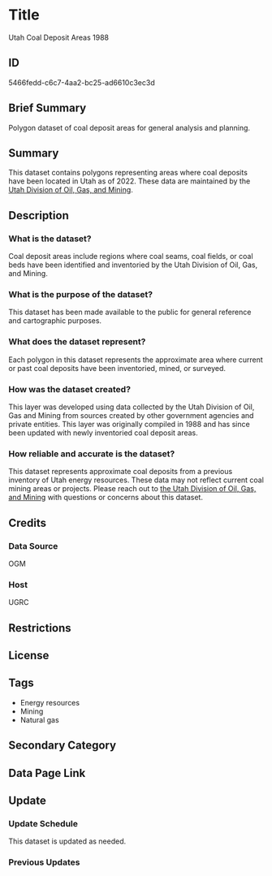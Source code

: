 # Title

Utah Coal Deposit Areas 1988

## ID

5466fedd-c6c7-4aa2-bc25-ad6610c3ec3d

## Brief Summary

Polygon dataset of coal deposit areas for general analysis and planning.

## Summary

This dataset contains polygons representing areas where coal deposits have been located in Utah as of 2022. These data are maintained by the [Utah Division of Oil, Gas, and Mining](https://ogm.utah.gov/).

## Description

### What is the dataset?

Coal deposit areas include regions where coal seams, coal fields, or coal beds have been identified and inventoried by the Utah Division of Oil, Gas, and Mining.

### What is the purpose of the dataset?

This dataset has been made available to the public for general reference and cartographic purposes.

### What does the dataset represent?

Each polygon in this dataset represents the approximate area where current or past coal deposits have been inventoried, mined, or surveyed.

### How was the dataset created?

This layer was developed using data collected by the Utah Division of Oil, Gas and Mining from sources created by other government agencies and private entities. This layer was originally compiled in 1988 and has since been updated with newly inventoried coal deposit areas.

### How reliable and accurate is the dataset?

This dataset represents approximate coal deposits from a previous inventory of Utah energy resources. These data may not reflect current coal mining areas or projects. Please reach out to [the Utah Division of Oil, Gas, and Mining](https://ogm.utah.gov/contact-us/) with questions or concerns about this dataset.

## Credits

### Data Source

OGM

### Host

UGRC

## Restrictions

## License

## Tags

- Energy resources
- Mining
- Natural gas

## Secondary Category

## Data Page Link

## Update

### Update Schedule

This dataset is updated as needed.

### Previous Updates
